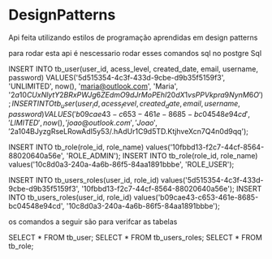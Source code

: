 # DesignPatterns
Api feita utilizando estilos de programação aprendidas em design patterns

para rodar esta api é nescessario rodar esses comandos sql no postgre Sql

INSERT INTO tb_user(user_id, acess_level, created_date, email, username, password) 
	VALUES('5d515354-4c3f-433d-9cbe-d9b35f5159f3', 'UNLIMITED', now(), 'maria@outlook.com', 'Maria', '$2a$10$CUxNlytY2BRxPWJg6ZEdmO9dJrMoPEhI20dX1vsPPVkpra9NynM6O');
INSERT INTO tb_user(user_id, acess_level, created_date, email, username, password) 
	VALUES('b09cae43-c653-461e-8685-bc04548e94cd', 'LIMITED', now(), 'joao@outlook.com', 'Joao', '$2a$10$4BJyzgRseLRowAdI5y53/.hAdUr1C9d5TD.KtjhveXcn7Q4n0d9qq');

INSERT INTO tb_role(role_id, role_name)
	values('10fbbd13-f2c7-44cf-8564-88020640a56e', 'ROLE_ADMIN');
INSERT INTO tb_role(role_id, role_name)
	values('10c8d0a3-240a-4a6b-86f5-84aa1891bbbe', 'ROLE_USER');

INSERT INTO tb_users_roles(user_id, role_id)
	values('5d515354-4c3f-433d-9cbe-d9b35f5159f3', '10fbbd13-f2c7-44cf-8564-88020640a56e');
INSERT INTO tb_users_roles(user_id, role_id)
	values('b09cae43-c653-461e-8685-bc04548e94cd', '10c8d0a3-240a-4a6b-86f5-84aa1891bbbe');
  
  
os comandos a seguir são para verifcar as tabelas
  
SELECT * FROM tb_user;
SELECT * FROM tb_users_roles;
SELECT * FROM tb_role; 
